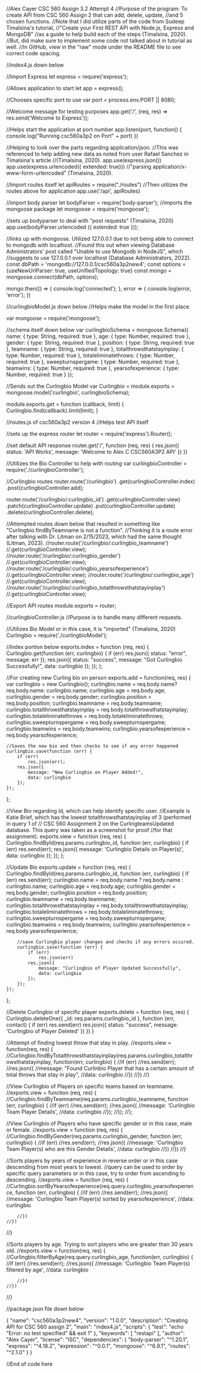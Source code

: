 
//Alex Cayer CSC 560 Assign 3.2 Attempt 4
//Purpose of the program: To create API from CSC 560 Assign 2 that can add, delete, update, 
//and 5 chosen functions.
//Note that I did utilize parts of the code from Sudeep Timalsina's tutorial, 
//"Create your First REST API with Node.js, Express and MongoDB"
//as a guide to help build each of the steps (Timalsina, 2020).
//But, did make sure to implement some code not talked about in tutorial as well.
//In GitHub, view in the "raw" mode under the README file to see correct code spacing.

//index4.js down below

//Import Express
let express = require('express');

//Allows application to start
let app = express();

//Chooses specific port to use
var port = process.env.PORT || 8080;

//Welcome message for testing purposes
app.get('/', (req, res) => res.send('Welcome to Express'));

//Helps start the application at port number
app.listen(port, function() {
    console.log("Running csc560a3p2 on Port" + port)
})

//Helping to look over the parts regarding application/json. 
//This was referenced to help adding new data as noted from user Rafael Sanchez in Timalsina's article 
//(Timalsina, 2020).
app.use(express.json())
app.use(express.urlencoded({ extended: true})) //"parsing application/x-www-form-urlencoded" (Timalsina, 2020).

//Import routes itself
let apiRoutes = require("./routes")
//Then utilizes the routes above for application
app.use('/api', apiRoutes)

//import body parser
let bodyParser = require('body-parser');
//imports the mongoose package
let mongoose = require('mongoose');

//sets up bodyparser to deal with "post requests" (Timalsina, 2020)
app.use(bodyParser.urlencoded ({
    extended: true
}));

//links up with mongoose. Utilized 127.0.0.1 due to not being able to connect to mongodb with localhost.
//Found this out when viewing Database Administrators' post called "Unable to use Mongodb in NodeJS", which
//suggests to use 127.0.0.1 over localhost (Database Administrators, 2022).
const dbPath = 'mongodb://127.0.0.1/csc560a3p2new4';
const options = {useNewUrlParser: true, useUnifiedTopology: true}
const mongo = mongoose.connect(dbPath, options);

mongo.then(() => {
    console.log('connected');
}, error => {
    console.log(error, 'error');
})

//curlingbioModel.js down below
//Helps make the model in the first place.

var mongoose = require('mongoose');

//schema itself down below
var curlingbioSchema = mongoose.Schema({
    name: {
        type: String,
        required: true
    },
    age: {
        type: Number,
        required: true
    },
    gender: {
        type: String,
        required: true
    },
    position: {
        type: String,
        required: true
    },
    teamname: {
        type: String,
        required: true
    },
    totalthrowsthatstayinplay: {
        type: Number,
        required: true
    },
    totaleliminatethrows: {
        type: Number,
        required: true
    },
    sweepturnspergame: {
        type: Number,
        required: true
    },
    teamwins: {
        type: Number,
        required: true
    },
    yearsofexperience: {
        type: Number,
        required: true
    }
});

//Sends out the Curlingbio Model
var Curlingbio = module.exports = mongoose.model('curlingbio', curlingbioSchema);

module.exports.get = function (callback, limit) {
    Curlingbio.find(callback).limit(limit);
}

//routes.js of csc560a3p2 version 4
//Helps test API itself

//sets up the express router
let router = require('express').Router();

//set default API response
router.get('/', function (req, res) {
    res.json({
        status: 'API Works',
        message: 'Welcome to Alex C CSC560A3P2 API'
    })
})

//Utilizes the Bio Controller to help with routing
var curlingbioController = require('./curlingbioController');

//Curlingbio routes
router.route('/curlingbio')
    .get(curlingbioController.index)
    .post(curlingbioController.add);

router.route('/curlingbio/:curlingbio_id')
    .get(curlingbioController.view)
    .patch(curlingbioController.update)
    .put(curlingbioController.update)
    .delete(curlingbioController.delete);


//Attempted routes down below that resulted in something like "Curlingbio.findByTeamname is not a function".
//Thinking it is a route error after talking with Dr. Litman on 2/15/2023, which had the same thought (Litman, 2023).
//router.route('/curlingbio/:curlingbio_teamname')
    //.get(curlingbioController.view);
//router.route('/curlingbio/:curlingbio_gender')
    //.get(curlingbioController.view);
//router.route('/curlingbio/:curlingbio_yearsofexperience')
    //.get(curlingbioController.view);
//router.route('/curlingbio/:curlingbio_age')
    //.get(curlingbioController.view);
//router.route('/curlingbio/:curlingbio_totalthrowsthatstayinplay')
    //.get(curlingbioController.view);

//Export API routes
module.exports = router;

//curlingbioController.js
//Purpose is to handle many different requests.

//Utilizes Bio Model or in this case, it is "imported" (Timalsina, 2020)
Curlingbio = require('./curlingbioModel');

//Index portion below
exports.index = function (req, res) {
    Curlingbio.get(function (err, curlingbio) {
        if (err)
            res.json({
                status: "error",
                message: err
            });
        res.json({
            status: "success",
            message: "Got Curlingbio Successfully!",
            data: curlingbio
        });
    });
};

//For creating new Curling bio on person
exports.add = function(req, res) {
    var curlingbio = new Curlingbio();
    curlingbio.name = req.body.name? req.body.name: curlingbio.name;
    curlingbio.age = req.body.age;
    curlingbio.gender = req.body.gender;
    curlingbio.position = req.body.position;
    curlingbio.teamname = req.body.teamname;
    curlingbio.totalthrowsthatstayinplay = req.body.totalthrowsthatstayinplay;
    curlingbio.totaleliminatethrows = req.body.totaleliminatethrows;
    curlingbio.sweepturnspergame = req.body.sweepturnspergame;
    curlingbio.teamwins = req.body.teamwins;
    curlingbio.yearsofexperience = req.body.yearsofexperience;

    //Saves the new bio and then checks to see if any error happened
    curlingbio.save(function (err) {
        if (err)
            res.json(err);
        res.json({
            message: "New Curlingbio on Player Added!",
            data: curlingbio
        });
    });
};

//View Bio regarding Id, which can help identify specific user.
//Example is Katie Brief, which has the lowest totalthrowsthatstayinplay of 3 (performed in query 1 of 
// CSC 560 Assignment 2 on the CurlingteamsUpdated database. This query was taken as a screenshot for proof
//for that assignment).
exports.view = function (req, res) {
    Curlingbio.findById(req.params.curlingbio_id, function (err, curlingbio) {
        if (err)
            res.send(err);
        res.json({
            message: 'Curlingbio Details on Player(s)',
            data: curlingbio
        });
    });
};

//Update Bio
exports.update = function (req, res) {
    Curlingbio.findById(req.params.curlingbio_id, function (err, curlingbio) {
        if (err)
            res.send(err);
        curlingbio.name = req.body.name ? req.body.name : curlingbio.name;
        curlingbio.age = req.body.age;
        curlingbio.gender = req.body.gender;
        curlingbio.position = req.body.position;
        curlingbio.teamname = req.body.teamname;
        curlingbio.totalthrowsthatstayinplay = req.body.totalthrowsthatstayinplay;
        curlingbio.totaleliminatethrows = req.body.totaleliminatethrows;
        curlingbio.sweepturnspergame = req.body.sweepturnspergame;
        curlingbio.teamwins = req.body.teamwins;
        curlingbio.yearsofexperience = req.body.yearsofexperience;

        //save Curlingbio player changes and checks if any errors occured.
        curlingbio.save(function (err) {
            if (err)
                res.json(err)
            res.json({
                message: "Curlingbio of Player Updated Successfully",
                data: curlingbio
            });
        });
    });
};

//Delete Curlingbio of specific player
exports.delete = function (req, res) {
    Curlingbio.deleteOne({
        _id: req.params.curlingbio_id
    }, function (err, contact) {
        if (err)
            res.send(err)
        res.json({
            status: "success",
            message: 'Curlingbio of Player Deleted'
        })
    })
}

//Attempt of finding lowest throw that stay in play.
//exports.view = function(req, res) {
    //Curlingbio.findByTotalthrowsthatstayinplay(req.params.curlingbio_totalthrowsthatstayinplay, function(err, curlingbio) {
        //if (err)
            //res.send(err);
        //res.json({
            //message: "Found Curlinbio Player that has a certain amount of total throws that stay in play",
            //data: curlingbio
        //})
    //})
//}

//View Curlingbio of Players on specific teams based on teamname.
//exports.view = function (req, res) {
    //Curlingbio.findByTeamname(req.params.curlingbio_teamname, function (err, curlingbio) {
        //if (err)
            //res.send(err);
        //res.json({
            //message: 'Curlingbio Team Player Details',
            //data: curlingbio
        //});
    //});
//};

//View Curlingbio of Players who have specific gender or in this case, male or female.
//exports.view = function (req, res) {
    //Curlingbio.findByGender(req.params.curlingbio_gender, function (err, curlingbio) {
        //if (err)
            //res.send(err);
        //res.json({
            //message: 'Curlingbio Team Player(s) who are this Gender Details',
            //data: curlingbio
        //})
    //})
//}

//Sorts players by years of experience in reverse order or in this case descending from most years to lowest.
//query can be used to order by specific query parameters or in this case, try to order from ascending to descending.
//exports.view = function (req, res) {
    //Curlingbio.sortByYearsofexperience(req.query.curlingbio_yearsofexperience, function (err, curlingbio) {
        //if (err)
            //res.send(err);
        //res.json({
            //message: 'Curlingbio Team Player(s) sorted by yearsofexperience',
            //data: curlingbio

        //})
    //})


//}

//Sorts players by age. Trying to sort players who are greater than 30 years old.
//exports.view = function(req, res) {
    //Curlingbio.filterByAge(req.query.curlingbio_age, function(err, curlingbio) {
        //if (err)
            //res.send(err);
        //res.json({
            //message: 'Curlingbio Team Player(s) filtered by age',
            //data: curlingbio

        //})
    //})
//}

//package.json file down below

{
  "name": "csc560a3p2new4",
  "version": "1.0.0",
  "description": "Creating API for CSC 560 assign 2",
  "main": "index4.js",
  "scripts": {
    "test": "echo \"Error: no test specified\" && exit 1"
  },
  "keywords": [
    "restapi"
  ],
  "author": "Alex Cayer",
  "license": "ISC",
  "dependencies": {
    "body-parser": "^1.20.1",
    "express": "^4.18.2",
    "expression": "^0.0.1",
    "mongoose": "^6.9.1",
    "routes": "^2.1.0"
  }
}

//End of code here
